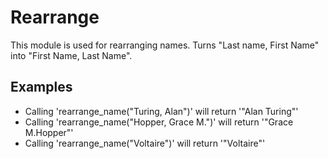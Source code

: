 Rearrange
========

This module is used for rearranging names.
Turns "Last name, First Name" into "First Name, Last Name".

## Examples

* Calling 'rearrange_name("Turing, Alan")' will return '"Alan Turing"'
* Calling 'rearrange_name("Hopper, Grace M.")' will return '"Grace M.Hopper"'
* Calling 'rearrange_name("Voltaire")' will return '"Voltaire"'
